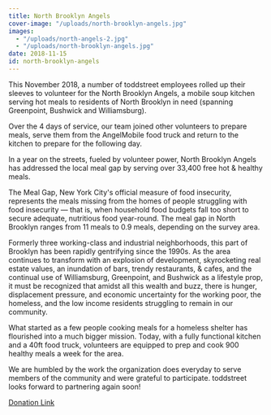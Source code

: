 ```yaml
---
title: North Brooklyn Angels
cover-image: "/uploads/north-brooklyn-angels.jpg"
images:
  - "/uploads/north-angels-2.jpg"
  - "/uploads/north-brooklyn-angels.jpg"
date: 2018-11-15
id: north-brooklyn-angels
---
```


This November 2018, a number of toddstreet employees rolled up their sleeves to volunteer for the North Brooklyn Angels, a mobile soup kitchen serving hot meals to residents of North Brooklyn in need (spanning Greenpoint, Bushwick and Williamsburg).

Over the 4 days of service, our team joined other volunteers to prepare meals, serve them from the AngelMobile food truck and return to the kitchen to prepare for the following day.

In a year on the streets, fueled by volunteer power, North Brooklyn Angels has addressed the local meal gap by serving over 33,400 free hot & healthy meals.

The Meal Gap, New York City's official measure of food insecurity, represents the meals missing from the homes of people struggling with food insecurity — that is, when household food budgets fall too short to secure adequate, nutritious food year-round. The meal gap in North Brooklyn ranges from 11 meals to 0.9 meals, depending on the survey area.

Formerly three working-class and industrial neighborhoods, this part of Brooklyn has been rapidly gentrifying since the 1990s. As the area continues to transform with an explosion of development, skyrocketing real estate values, an inundation of bars, trendy restaurants, & cafes, and the continual use of Williamsburg, Greenpoint, and Bushwick as a lifestyle prop, it must be recognized that amidst all this wealth and buzz, there is hunger, displacement pressure, and economic uncertainty for the working poor, the homeless, and the low income residents struggling to remain in our community.

What started as a few people cooking meals for a homeless shelter has flourished into a much bigger mission. Today, with a fully functional kitchen and a 40ft food truck, volunteers are equipped to prep and cook 900 healthy meals a week for the area.

We are humbled by the work the organization does everyday to serve members of the community and were grateful to participate. toddstreet looks forward to partnering again soon!

[Donation Link](https://northbrooklynangels.nationbuilder.com/donate)
